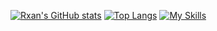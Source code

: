 [![Rxan's GitHub stats](https://github-readme-stats.vercel.app/api?username=rxann&theme=midnight-purple)](https://github.com/anuraghazra/github-readme-stats)
[![Top Langs](https://github-readme-stats.vercel.app/api/top-langs/?username=anuraghazra&theme=midnight-purple)](https://github.com/anuraghazra/github-readme-stats)
[![My Skills](https://skillicons.dev/icons?i=js,rust,ts,express,mongodb,nextjs,nodejs,powershell,react,regex,tauri)](https://skillicons.dev)
